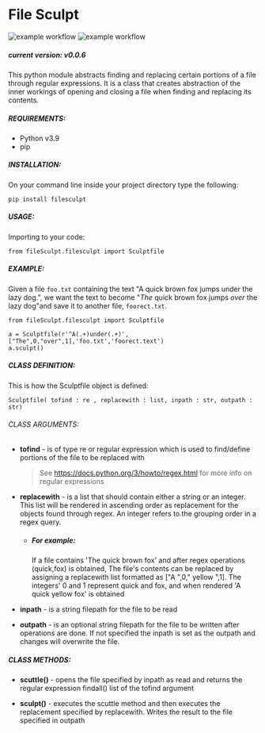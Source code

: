 # File Sculpt

![example workflow](https://github.com/juansantosgomez/filesculpt/actions/workflows/python-publish.yml/badge.svg)
![example workflow](https://github.com/juansantosgomez/filesculpt/actions/workflows/test-python-publish.yml/badge.svg)

##### current version: v0.0.6

This python module abstracts finding and replacing certain portions of a file through regular expressions. It is a class that creates abstraction of the inner workings of opening and closing a file when finding and replacing its contents.

##### REQUIREMENTS:

- Python v3.9
- pip

##### INSTALLATION:

On your command line inside your project directory type the following:

```
pip install filesculpt
```

##### USAGE:

Importing to your code:

```
from fileSculpt.filesculpt import Sculptfile
```

##### EXAMPLE:

Given a file `foo.txt` containing the text "A quick brown fox jumps under the lazy dog.", we want the text to become "_The_ quick brown fox jumps _over_ the lazy dog"and save it to another file, `foorect.txt`.

```
from fileSculpt.filesculpt import Sculptfile

a = Sculptfile(r'^A(.+)under(.+)',["The",0,"over",1],'foo.txt','foorect.text')
a.sculpt()
```

##### CLASS DEFINITION:

This is how the Sculptfile object is defined:

```
Sculptfile( tofind : re , replacewith : list, inpath : str, outpath : str)
```

###### CLASS ARGUMENTS:

- **tofind** - is of type re or regular expression which is used to find/define portions of the file to be replaced with

  > See https://docs.python.org/3/howto/regex.html for more info on regular expressions

- **replacewith** - is a list that should contain either a string or an integer. This list will be rendered in ascending order as replacement for the objects found through regex. An integer refers to the grouping order in a regex query.

  - ##### For example:

    If a file contains 'The quick brown fox' and after regex operations (quick,fox) is obtained, The file's contents can be replaced by assigning a replacewith list formatted as ["A ",0," yellow ",1]. The integers' 0 and 1 represent quick and fox, and when rendered 'A quick yellow fox' is obtained

- **inpath** - is a string filepath for the file to be read

- **outpath** - is an optional string filepath for the file to be written after operations are done. If not specified the inpath is set as the outpath and changes will overwrite the file.

##### CLASS METHODS:

- **scuttle()** - opens the file specified by inpath as read and returns the regular expression findall() list of the tofind argument

- **sculpt()** - executes the scuttle method and then executes the replacement specified by replacewith. Writes the result to the file specified in outpath
